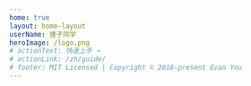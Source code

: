 ```yaml
---
home: true
layout: home-layout
userName: 狸子同学
heroImage: /logo.png
# actionText: 快速上手 →
# actionLink: /zh/guide/
# footer: MIT Licensed | Copyright © 2018-present Evan You
---
```


<!-- test

https://github.com/vuejs/vuepress/issues/1417 -->